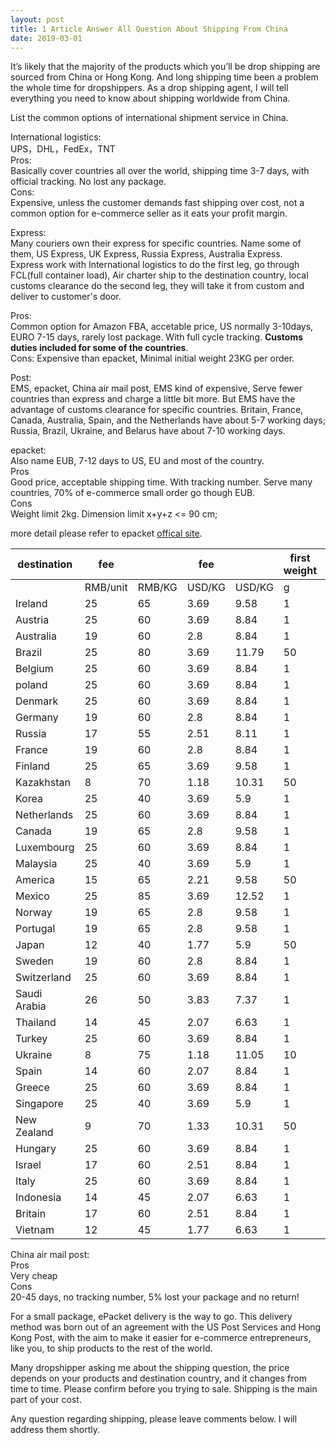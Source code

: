 ```yaml
---
layout: post
title: 1 Article Answer All Question About Shipping From China
date: 2019-03-01
---
```


It’s likely that the majority of the products which you’ll be drop shipping are sourced from China or Hong Kong. And long shipping time been a problem the whole time for dropshippers. As a drop shipping agent, I will tell everything you need to know about shipping worldwide from China.  

List the common options of international shipment service in China.  

International logistics:  
UPS，DHL，FedEx，TNT  
Pros:  
Basically cover countries all over the world, shipping time 3-7 days, with official tracking. No lost any package.  
Cons:  
Expensive, unless the customer demands fast shipping over cost, not a common option for e-commerce seller as it eats your profit margin.

Express:  
Many couriers own their express for specific countries. Name some of them, US Express, UK Express, Russia Express, Australia Express.  
Express work with International logistics to do the first leg, go through FCL(full container load), Air charter ship to the destination country, local customs clearance do the second leg, they will take it from custom and deliver to customer's door.  

Pros:  
Common option for Amazon FBA, accetable price, US normally 3-10days, EURO 7-15 days, rarely lost package.  With full cycle tracking. **Customs duties included for some of the countries**.  
Cons:
Expensive than epacket, Minimal initial weight 23KG per order.  

Post:  
EMS, epacket, China air mail post,
EMS kind of expensive, Serve fewer countries than express and charge a little bit more. But EMS have the advantage of customs clearance for specific countries.  Britain, France, Canada, Australia, Spain, and the Netherlands have about 5-7 working days; Russia, Brazil, Ukraine, and Belarus have about 7-10 working days.

epacket:  
Also name EUB,  7-12 days to US, EU and most of the country.  
Pros  
Good price, acceptable shipping time. With tracking number. Serve many countries, 70% of e-commerce small order go though EUB.  
Cons  
Weight limit 2kg. Dimension limit x+y+z <= 90 cm;  

more detail please refer to epacket [offical site](http://shipping.ems.com.cn/product/findDetail?sid=400025).

| destination  | fee      |        | fee      |        | first weight | limit |
|--------------|----------|--------|----------|--------|--------------|-------|
|              | RMB/unit | RMB/KG | USD/KG   | USD/KG | g            | g     |
| Ireland      | 25       | 65     | 3.69     | 9.58   | 1            | 2000  |
| Austria      | 25       | 60     | 3.69     | 8.84   | 1            | 2000  |
| Australia    | 19       | 60     | 2.8      | 8.84   | 1            | 2000  |
| Brazil       | 25       | 80     | 3.69     | 11.79  | 50           | 2000  |
| Belgium      | 25       | 60     | 3.69     | 8.84   | 1            | 2000  |
| poland       | 25       | 60     | 3.69     | 8.84   | 1            | 2000  |
| Denmark      | 25       | 60     | 3.69     | 8.84   | 1            | 2000  |
| Germany      | 19       | 60     | 2.8      | 8.84   | 1            | 2000  |
| Russia       | 17       | 55     | 2.51     | 8.11   | 1            | 2000  |
| France       | 19       | 60     | 2.8      | 8.84   | 1            | 2000  |
| Finland      | 25       | 65     | 3.69     | 9.58   | 1            | 2000  |
| Kazakhstan   | 8        | 70     | 1.18     | 10.31  | 50           | 2000  |
| Korea        | 25       | 40     | 3.69     | 5.9    | 1            | 2000  |
| Netherlands  | 25       | 60     | 3.69     | 8.84   | 1            | 2000  |
| Canada       | 19       | 65     | 2.8      | 9.58   | 1            | 2000  |
| Luxembourg   | 25       | 60     | 3.69     | 8.84   | 1            | 2000  |
| Malaysia     | 25       | 40     | 3.69     | 5.9    | 1            | 2000  |
| America      | 15       | 65     | 2.21     | 9.58   | 50           | 2000  |
| Mexico       | 25       | 85     | 3.69     | 12.52  | 1            | 2000  |
| Norway       | 19       | 65     | 2.8      | 9.58   | 1            | 2000  |
| Portugal     | 19       | 65     | 2.8      | 9.58   | 1            | 2000  |
| Japan        | 12       | 40     | 1.77     | 5.9    | 50           | 2000  |
| Sweden       | 19       | 60     | 2.8      | 8.84   | 1            | 2000  |
| Switzerland  | 25       | 60     | 3.69     | 8.84   | 1            | 2000  |
| Saudi Arabia | 26       | 50     | 3.83     | 7.37   | 1            | 2000  |
| Thailand     | 14       | 45     | 2.07     | 6.63   | 1            | 2000  |
| Turkey       | 25       | 60     | 3.69     | 8.84   | 1            | 2000  |
| Ukraine      | 8        | 75     | 1.18     | 11.05  | 10           | 2000  |
| Spain        | 14       | 60     | 2.07     | 8.84   | 1            | 2000  |
| Greece       | 25       | 60     | 3.69     | 8.84   | 1            | 2000  |
| Singapore    | 25       | 40     | 3.69     | 5.9    | 1            | 2000  |
| New Zealand  | 9        | 70     | 1.33     | 10.31  | 50           | 2000  |
| Hungary      | 25       | 60     | 3.69     | 8.84   | 1            | 2000  |
| Israel       | 17       | 60     | 2.51     | 8.84   | 1            | 3000  |
| Italy        | 25       | 60     | 3.69     | 8.84   | 1            | 2000  |
| Indonesia    | 14       | 45     | 2.07     | 6.63   | 1            | 2000  |
| Britain      | 17       | 60     | 2.51     | 8.84   | 1            | 300   |
| Vietnam      | 12       | 45     | 1.77     | 6.63   | 1            | 2000  |
  
China air mail post:  
Pros  
Very cheap  
Cons  
20-45 days, no tracking number, 5% lost your package and no return!  

For a small package, ePacket delivery is the way to go. This delivery method was born out of an agreement with the US Post Services and Hong Kong Post, with the aim to make it easier for e-commerce entrepreneurs, like you, to ship products to the rest of the world.  

Many dropshipper asking me about the shipping question, the price depends on your products and destination country, and it changes from time to time.  Please confirm before you trying to sale. Shipping is the main part of your cost.  

Any question regarding shipping, please leave comments below. I will address them shortly.